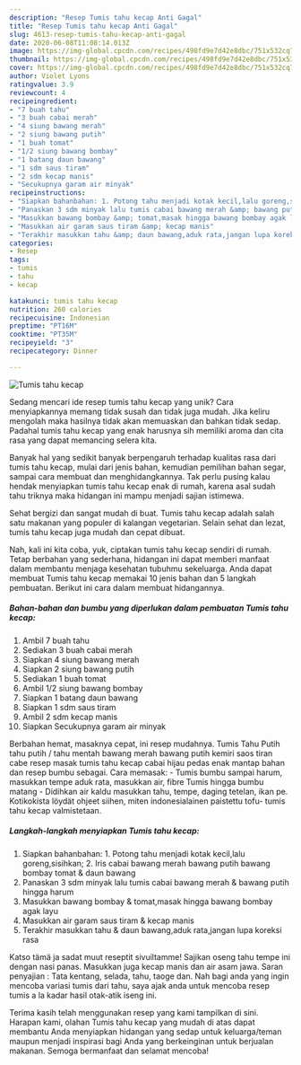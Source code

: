 ```yaml
---
description: "Resep Tumis tahu kecap Anti Gagal"
title: "Resep Tumis tahu kecap Anti Gagal"
slug: 4613-resep-tumis-tahu-kecap-anti-gagal
date: 2020-06-08T11:08:14.013Z
image: https://img-global.cpcdn.com/recipes/498fd9e7d42e8dbc/751x532cq70/tumis-tahu-kecap-foto-resep-utama.jpg
thumbnail: https://img-global.cpcdn.com/recipes/498fd9e7d42e8dbc/751x532cq70/tumis-tahu-kecap-foto-resep-utama.jpg
cover: https://img-global.cpcdn.com/recipes/498fd9e7d42e8dbc/751x532cq70/tumis-tahu-kecap-foto-resep-utama.jpg
author: Violet Lyons
ratingvalue: 3.9
reviewcount: 4
recipeingredient:
- "7 buah tahu"
- "3 buah cabai merah"
- "4 siung bawang merah"
- "2 siung bawang putih"
- "1 buah tomat"
- "1/2 siung bawang bombay"
- "1 batang daun bawang"
- "1 sdm saus tiram"
- "2 sdm kecap manis"
- "Secukupnya garam air minyak"
recipeinstructions:
- "Siapkan bahanbahan: 1. Potong tahu menjadi kotak kecil,lalu goreng,sisihkan; 2. Iris cabai bawang merah bawang putih bawang bombay tomat &amp; daun bawang"
- "Panaskan 3 sdm minyak lalu tumis cabai bawang merah &amp; bawang putih hingga harum"
- "Masukkan bawang bombay &amp; tomat,masak hingga bawang bombay agak layu"
- "Masukkan air garam saus tiram &amp; kecap manis"
- "Terakhir masukkan tahu &amp; daun bawang,aduk rata,jangan lupa koreksi rasa"
categories:
- Resep
tags:
- tumis
- tahu
- kecap

katakunci: tumis tahu kecap 
nutrition: 260 calories
recipecuisine: Indonesian
preptime: "PT16M"
cooktime: "PT35M"
recipeyield: "3"
recipecategory: Dinner

---
```



![Tumis tahu kecap](https://img-global.cpcdn.com/recipes/498fd9e7d42e8dbc/751x532cq70/tumis-tahu-kecap-foto-resep-utama.jpg)

Sedang mencari ide resep tumis tahu kecap yang unik? Cara menyiapkannya memang tidak susah dan tidak juga mudah. Jika keliru mengolah maka hasilnya tidak akan memuaskan dan bahkan tidak sedap. Padahal tumis tahu kecap yang enak harusnya sih memiliki aroma dan cita rasa yang dapat memancing selera kita.

Banyak hal yang sedikit banyak berpengaruh terhadap kualitas rasa dari tumis tahu kecap, mulai dari jenis bahan, kemudian pemilihan bahan segar, sampai cara membuat dan menghidangkannya. Tak perlu pusing kalau hendak menyiapkan tumis tahu kecap enak di rumah, karena asal sudah tahu triknya maka hidangan ini mampu menjadi sajian istimewa.

Sehat bergizi dan sangat mudah di buat. Tumis tahu kecap adalah salah satu makanan yang populer di kalangan vegetarian. Selain sehat dan lezat, tumis tahu kecap juga mudah dan cepat dibuat.


Nah, kali ini kita coba, yuk, ciptakan tumis tahu kecap sendiri di rumah. Tetap berbahan yang sederhana, hidangan ini dapat memberi manfaat dalam membantu menjaga kesehatan tubuhmu sekeluarga. Anda dapat membuat Tumis tahu kecap memakai 10 jenis bahan dan 5 langkah pembuatan. Berikut ini cara dalam membuat hidangannya.

<!--inarticleads1-->

##### Bahan-bahan dan bumbu yang diperlukan dalam pembuatan Tumis tahu kecap:

1. Ambil 7 buah tahu
1. Sediakan 3 buah cabai merah
1. Siapkan 4 siung bawang merah
1. Siapkan 2 siung bawang putih
1. Sediakan 1 buah tomat
1. Ambil 1/2 siung bawang bombay
1. Siapkan 1 batang daun bawang
1. Siapkan 1 sdm saus tiram
1. Ambil 2 sdm kecap manis
1. Siapkan Secukupnya garam air minyak


Berbahan hemat, masaknya cepat, ini resep mudahnya. Tumis Tahu Putih tahu putih / tahu mentah bawang merah bawang putih kemiri saos tiran cabe resep masak tumis tahu kecap cabai hijau pedas enak mantap bahan dan resep bumbu sebagai. Cara memasak: - Tumis bumbu sampai harum, masukkan tempe aduk rata, masukkan air, fibre Tumis hingga bumbu matang - Didihkan air kaldu masukkan tahu, tempe, daging tetelan, ikan pe. Kotikokista löydät ohjeet siihen, miten indonesialainen paistettu tofu- tumis tahu kecap valmistetaan. 

<!--inarticleads2-->

##### Langkah-langkah menyiapkan Tumis tahu kecap:

1. Siapkan bahanbahan: 1. Potong tahu menjadi kotak kecil,lalu goreng,sisihkan; 2. Iris cabai bawang merah bawang putih bawang bombay tomat &amp; daun bawang
1. Panaskan 3 sdm minyak lalu tumis cabai bawang merah &amp; bawang putih hingga harum
1. Masukkan bawang bombay &amp; tomat,masak hingga bawang bombay agak layu
1. Masukkan air garam saus tiram &amp; kecap manis
1. Terakhir masukkan tahu &amp; daun bawang,aduk rata,jangan lupa koreksi rasa


Katso tämä ja sadat muut reseptit sivuiltamme! Sajikan oseng tahu tempe ini dengan nasi panas. Masukkan juga kecap manis dan air asam jawa. Saran penyajian : Tata kentang, selada, tahu, taoge dan. Nah bagi anda yang ingin mencoba variasi tumis dari tahu, saya ajak anda untuk mencoba resep tumis a la kadar hasil otak-atik iseng ini. 

Terima kasih telah menggunakan resep yang kami tampilkan di sini. Harapan kami, olahan Tumis tahu kecap yang mudah di atas dapat membantu Anda menyiapkan hidangan yang sedap untuk keluarga/teman maupun menjadi inspirasi bagi Anda yang berkeinginan untuk berjualan makanan. Semoga bermanfaat dan selamat mencoba!
